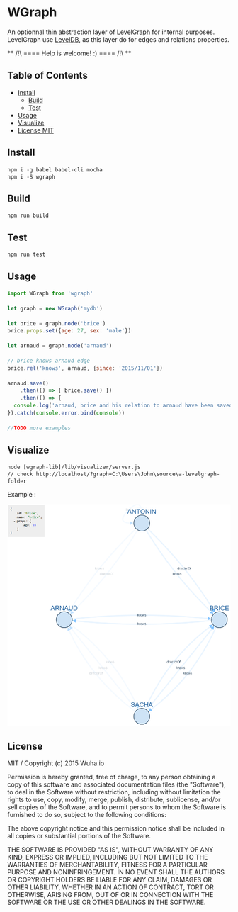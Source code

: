 
# WGraph

An optionnal thin abstraction layer of [LevelGraph](https://github.com/mcollina/levelgraph) for internal purposes.
LevelGraph use [LevelDB](http://code.google.com/p/leveldb/), as this layer do for edges and relations properties. 

** /!\ ==== Help is welcome! :) ==== /!\ **

## Table of Contents

* [Install](#install)
	* [Build](#build)
	* [Test](#test)
* [Usage](#usage)
* [Visualize](#visualize)
* [License MIT](#license)

## Install

	npm i -g babel babel-cli mocha
	npm i -S wgraph

## Build

	npm run build

## Test

	npm run test

## Usage

```javascript
import WGraph from 'wgraph'

let graph = new WGraph('mydb')

let brice = graph.node('brice')
brice.props.set({age: 27, sex: 'male'})

let arnaud = graph.node('arnaud')

// brice knows arnaud edge
brice.rel('knows', arnaud, {since: '2015/11/01'})

arnaud.save()
	.then(() => { brice.save() })
	.then(() => {
  console.log('arnaud, brice and his relation to arnaud have been saved')
}).catch(console.error.bind(console))

//TODO more examples
```
## Visualize

	node [wgraph-lib]/lib/visualizer/server.js
	// check http://localhost/?graph=C:\Users\John\source\a-levelgraph-folder

Example :

![Logo](https://raw.githubusercontent.com/wuha-io/wgraph/master/screenshot.png)

## License

MIT / Copyright (c) 2015 Wuha.io

Permission is hereby granted, free of charge, to any person obtaining a copy
of this software and associated documentation files (the "Software"), to deal
in the Software without restriction, including without limitation the rights
to use, copy, modify, merge, publish, distribute, sublicense, and/or sell
copies of the Software, and to permit persons to whom the Software is
furnished to do so, subject to the following conditions:

The above copyright notice and this permission notice shall be included in all
copies or substantial portions of the Software.

THE SOFTWARE IS PROVIDED "AS IS", WITHOUT WARRANTY OF ANY KIND, EXPRESS OR
IMPLIED, INCLUDING BUT NOT LIMITED TO THE WARRANTIES OF MERCHANTABILITY,
FITNESS FOR A PARTICULAR PURPOSE AND NONINFRINGEMENT. IN NO EVENT SHALL THE
AUTHORS OR COPYRIGHT HOLDERS BE LIABLE FOR ANY CLAIM, DAMAGES OR OTHER
LIABILITY, WHETHER IN AN ACTION OF CONTRACT, TORT OR OTHERWISE, ARISING FROM,
OUT OF OR IN CONNECTION WITH THE SOFTWARE OR THE USE OR OTHER DEALINGS IN THE
SOFTWARE.
